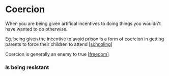 # Coercion

When you are being given artifical incentives to doing things you wouldn't have wanted to do otherwise.

Eg. being given the incentive to avoid prison is a form of coercion in getting parents to force their children to attend [[schooling]]

Coercion is generally an enemy to true [[freedom]]





### Is being resistant


[//begin]: # "Autogenerated link references for markdown compatibility"
[schooling]: Schooling "Schooling"
[freedom]: freedom "Freedom"
[//end]: # "Autogenerated link references"

